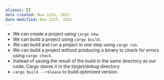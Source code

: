 ```yaml
---
aliases: []
date created: Nov 12th, 2022
date modified: Nov 12th, 2022
---
```

- We can create a project using `cargo new`.
- We can build a project using `cargo build`.
- We can build and run a project in one step using `cargo run`.
- We can build a project without producing a binary to check for errors using `cargo check`.
- Instead of saving the result of the build in the same directory as our code, Cargo stores it in the _target/debug_ directory.
- `cargo build --release` to build optimized version.
